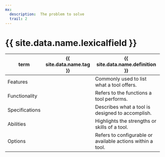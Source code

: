 ```yaml
---
mx:
  description:  The problem to solve
  trail: 2
---
```




# {{ site.data.name.lexicalfield }}

|term|{{ site.data.name.tag }}|{{ site.data.name.definition }}|
|-|-|-|
|Features||Commonly used to list what a tool offers.|
|Functionality||Refers to the functions a tool performs.|
|Specifications||Describes what a tool is designed to accomplish.|
|Abilities||Highlights the strengths or skills of a tool.|
|Options||Refers to configurable or available actions within a tool.|



